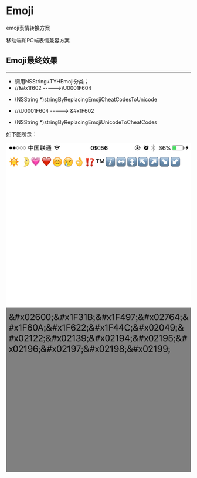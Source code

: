 # Emoji
emoji表情转换方案

 移动端和PC端表情兼容方案



## Emoji最终效果
-------------------
* 调用NSString+TYHEmoji分类；
* //&#x1f602 ----->\U0001F604  
- (NSString *)stringByReplacingEmojiCheatCodesToUnicode
* //\U0001F604 -----> &#x1F602
- (NSString *)stringByReplacingEmojiUnicodeToCheatCodes

如下图所示：

![](IMG_2099.PNG)


